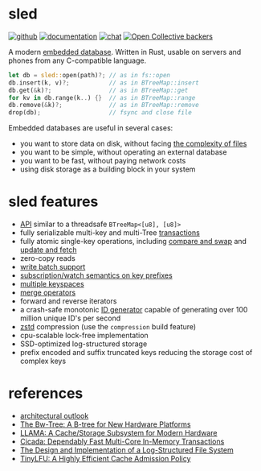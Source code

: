 # sled
[![github](https://img.shields.io//github/stars/spacejam/sled.svg?style=social)](https://github.com/spacejam/sled)
[![documentation](https://docs.rs/sled/badge.svg)](https://docs.rs/sled)
[![chat](https://img.shields.io/discord/509773073294295082.svg?logo=discord)](https://discord.gg/Z6VsXds)
[![Open Collective backers](https://img.shields.io/opencollective/backers/sled)](https://github.com/sponsors/spacejam)

A modern [embedded database](https://en.wikipedia.org/wiki/Embedded_database).
Written in Rust, usable on servers and phones from any C-compatible language.

```rust
let db = sled::open(path)?; // as in fs::open
db.insert(k, v)?;           // as in BTreeMap::insert
db.get(&k)?;                // as in BTreeMap::get
for kv in db.range(k..) {}  // as in BTreeMap::range
db.remove(&k)?;             // as in BTreeMap::remove
drop(db);                   // fsync and close file
```

Embedded databases are useful in several cases:

* you want to store data on disk, without facing [the complexity of files](https://danluu.com/file-consistency/)
* you want to be simple, without operating an external database
* you want to be fast, without paying network costs
* using disk storage as a building block in your system

# sled features

* [API](https://docs.rs/sled) similar to a threadsafe `BTreeMap<[u8], [u8]>`
* fully serializable multi-key and multi-Tree [transactions](https://docs.rs/sled/latest/sled/struct.Tree.html#method.transaction)
* fully atomic single-key operations, including [compare and swap](https://docs.rs/sled/latest/sled/struct.Tree.html#method.compare_and_swap) and [update and fetch](https://docs.rs/sled/latest/sled/struct.Tree.html#method.update_and_fetch)
* zero-copy reads
* [write batch support](https://docs.rs/sled/latest/sled/struct.Tree.html#method.apply_batch)
* [subscription/watch semantics on key prefixes](https://github.com/spacejam/sled/wiki/reactive-semantics)
* [multiple keyspaces](https://docs.rs/sled/latest/sled/struct.Db.html#method.open_tree)
* [merge operators](https://github.com/spacejam/sled/wiki/merge-operators)
* forward and reverse iterators
* a crash-safe monotonic [ID generator](https://docs.rs/sled/latest/sled/struct.Db.html#method.generate_id) capable of generating over 100 million unique ID's per second
* [zstd](https://github.com/facebook/zstd) compression (use the `compression` build feature)
* cpu-scalable lock-free implementation
* SSD-optimized log-structured storage
* prefix encoded and suffix truncated keys reducing the storage cost of complex keys

# references

* [architectural outlook](https://github.com/spacejam/sled/wiki/sled-architectural-outlook)
* [The Bw-Tree: A B-tree for New Hardware Platforms](https://www.microsoft.com/en-us/research/wp-content/uploads/2016/02/bw-tree-icde2013-final.pdf)
* [LLAMA: A Cache/Storage Subsystem for Modern Hardware](https://www.microsoft.com/en-us/research/wp-content/uploads/2016/02/llama-vldb2013.pdf)
* [Cicada: Dependably Fast Multi-Core In-Memory Transactions](http://15721.courses.cs.cmu.edu/spring2018/papers/06-mvcc2/lim-sigmod2017.pdf)
* [The Design and Implementation of a Log-Structured File System](https://people.eecs.berkeley.edu/~brewer/cs262/LFS.pdf)
* [TinyLFU: A Highly Efficient Cache Admission Policy](https://arxiv.org/abs/1512.00727)
